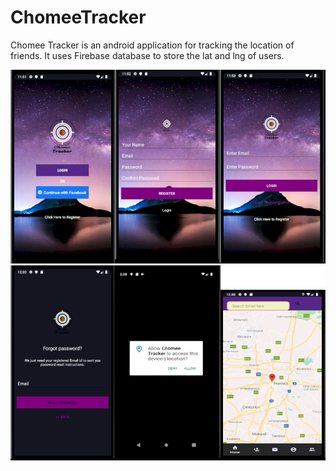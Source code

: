 # ChomeeTracker

Chomee Tracker is an android application for tracking the location of friends.
It uses Firebase database to store the lat and lng of users. 

![](images/app.png)
![](images/app2.png)

